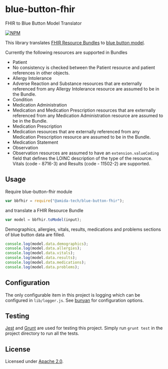 blue-button-fhir
================

FHIR to Blue Button Model Translator

[![NPM](https://nodei.co/npm/blue-button-fhir.png)](https://nodei.co/npm/blue-button-fhir/)

This library translates [FHIR Resource Bundles](http://www.hl7.org/implement/standards/fhir/extras.html) to [blue button model](https://github.com/amida-tech/blue-button).

Currently the following resources are supported in Bundles
* Patient
 * No consistency is checked between the Patient resource and patient references in other objects.
* Allergy Intolerance
 * Adverse Reaction and Substance resources that are externally referenced from any Allergy Intolerance resource are assumed to be in the Bundle.
* Condition
* Medication Administration
 * Medication and Medication Prescription resources that are externally referenced from any Medication Administration resource are assumed to be in the Bundle. 
* Medication Prescription
 * Medication resources that are externally referenced from any Medication Prescription resource are assumed to be in the Bundle.
* Medication Statement 
* Observation
 * Observation resources are assumed to have an `extension.valueCoding` field that defines the LOINC description of the type of the resource. Vitals (code - 8716-3) and Results (code - 11502-2) are supported.

## Usage

Require blue-button-fhir module
``` javascript
var bbfhir = require("@amida-tech/blue-button-fhir");
```
and translate a FHIR Resource Bundle 
``` javascript
var model = bbfhir.toModel(input);
```
Demographics,  allergies, vitals, results, medications and problems sections of blue button data are filled. 
``` javascript
console.log(model.data.demographics);
console.log(model.data.allergies);
console.log(model.data.vitals);
console.log(model.data.results);
console.log(model.data.medications);
console.log(model.data.problems);
```
## Configuration

The only configurable item in this project is logging which can be configured in `lib/logger.js`.  See [bunyan](https://github.com/trentm/node-bunyan) for configuration options.

## Testing

[Jest](https://jestjs.io/) and [Grunt](http://gruntjs.com/) are used for testing this project.  Simply run `grunt test` in the project directory to run all the tests.

## License

Licensed under [Apache 2.0](./LICENSE).

